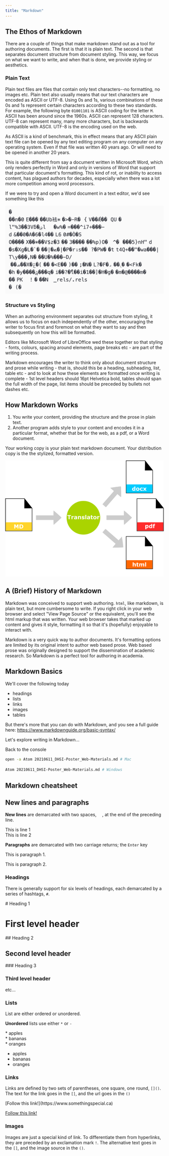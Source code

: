 ```yaml
---
title: "Markdown"
---
```


## The Ethos of Markdown

There are a couple of things that make markdown stand out as a tool for authoring documents. The first is that it is plain text. The second is that separates document structure from document styling. This way, we focus on what we want to write, and when that is done, we provide styling or aesthetics.

### Plain Text

Plain text files are files that contain only text characters--no formatting, no images etc. Plain text also usually means that our text characters are encoded as ASCII or UTF-8. Using 0s and 1s, various combinations of these 0s and 1s represent certain characters according to these two standards. For example, the following byte `01001101` is ASCII coding for the letter `M`. ASCII has been around since the 1960s. ASCII can represent 128 characters. UTF-8 can represent many, many more characters, but is backwards compatible with ASCII. UTF-8 is the encoding used on the web.

As ASCII is a kind of benchmark, this in effect means that any ASCII plain text file can be opened by any text editing program on any computer on any operating system. Even if that file was written 40 years ago. Or will need to be opened in another 20 years.

This is quite different from say a document written in Microsoft Word, which only renders perfectly in Word and only in versions of Word that support that particular document\'s formatting. This kind of rot, or inability to access content, has plagued authors for decades, especially when there was a lot more competition among word processors.

If we were to try and open a Word document in a text editor, we\'d see something like this

![](images/word-in-text.png)

### Structure vs Styling

When an authoring environment separates out structure from styling, it allows us to focus on each independently of the other, encouraging the writer to focus first and foremost on what they want to say and then subsequently on how this will be formatted.

Editors like Microsoft Word of LibreOffice wed these together so that styling - fonts, colours, spacing around elements, page breaks etc - are part of the writing process.

Markdown encourages the writer to think only about document structure and prose while writing - that is, should this be a heading, subheading, list, table etc - and to look at how these elements are formatted once writing is complete - 1st level headers should 16pt Helvetica bold, tables should span the full width of the page, list items should be preceded by bullets not dashes etc.

## How Markdown Works

1. You write your content, providing the structure and the prose in plain text.
2. Another program adds style to your content and encodes it in a particular format, whether that be for the web, as a pdf, or a Word document.

Your working copy is your plain text markdown document. Your distribution copy is the the stylized, formatted version.

![](images/markdown-translation.png)

## A (Brief) History of Markdown

Markdown was conceived to support web authoring. `html`, like markdown, is plain text, but more cumbersome to write. If you right click in your web browser and select \"View Page Source\" or the equivalent, you'll see the html markup that was written. Your web browser takes that marked up content and gives it style, formatting it so that it\'s (hopefully) enjoyable to interact with.

Markdown is a very quick way to author documents. It\'s formatting options are limited by its original intent to author web based prose. Web based prose was originally designed to support the dissemination of academic research. So Markdown is a perfect tool for authoring in academia.

## Markdown Basics

We\'ll cover the following today

  * headings
  * lists
  * links
  * images
  * tables

But there\'s more that you can do with Markdown, and you see a full guide here: https://www.markdownguide.org/basic-syntax/

Let\'s explore writing in Markdown...

Back to the console

```bash
open -a Atom 20210611_DHSI-Poster_Web-Materials.md # Mac

Atom 20210611_DHSI-Poster_Web-Materials.md # Windows
```

## Markdown cheatsheet

## New lines and paragraphs

**New lines** are demarcated with two spaces, `  `, at the end of the preceding line.

This is line 1  
This is line 2

**Paragraphs** are demarcated with two carriage returns; the `Enter` key

This is paragraph 1.

This is paragraph 2.

### Headings

There is generally support for six levels of headings, each demarcated by a series of hashtags, `#`.

\# Heading 1  
# First level header

\#\# Heading 2  
## Second level header

\#\#\# Heading 3  
### Third level header

etc...

### Lists

List are either ordered or unordered.

**Unordered** lists use either `*` or `-`

\* apples  
\* bananas  
\* oranges  

* apples
* bananas
* oranges

### Links

Links are defined by two sets of parentheses, one square, one round, `[]()`. The text for the link goes in the `[]`, and the url goes in the `()`

\[Follow this link!\]\(https<span>://ww</span>w.somethingspecial.ca\)

[Follow this link!](https://www.somethingspecial.ca)

### Images

Images are just a special kind of link. To differentiate them from hyperlinks, they are preceded by an exclamation mark `!`. The alternative text goes in the `[]`, and the image source in the `()`.

![]()

![]()
